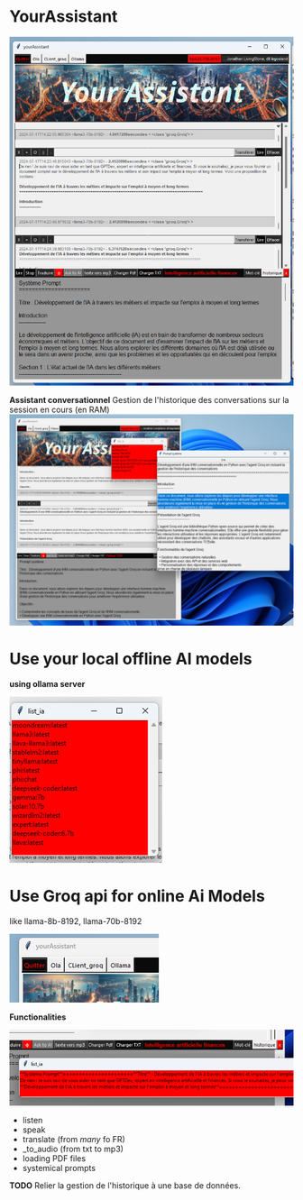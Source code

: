 # YourAssistant
![capture.png](capture_principale.png)

**Assistant conversationnel** 
Gestion de l'historique des conversations sur la session en cours (en RAM)
![capture.png](capture05.png)

# Use your local offline AI models
**using ollama server**

![capture.png](capture04.png)

# Use Groq api for online Ai Models
like llama-8b-8192, llama-70b-8192

![capture.png](capture02.png)

**Functionalities**

![capture.png](capture03.png)
* listen
* speak
* translate (from *many* fo FR)
* _to_audio (from txt to mp3)
* loading PDF files
* systemical prompts

**TODO**
Relier la gestion de l'historique à une base de données.